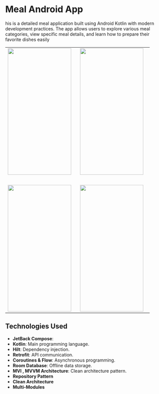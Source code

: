 # Meal Android App

his is a detailed meal application built using Android Kotlin with modern development practices. The app allows users to explore various meal categories, 
view specific meal details, and learn how to prepare their favorite dishes easily

<table>
    <tr>
        <td style="padding-right: 20px;padding-bottom: 30px;"><img src="https://raw.githubusercontent.com/alaafawzyy/Meal_Compose/refs/heads/master/app/assets/photo_2024-12-05_23-02-02%20(2).jpg" width="200" height="400"/></td>
       <td style="padding-right: 20px;padding-bottom: 30px;"><img src="https://raw.githubusercontent.com/alaafawzyy/Meal_Compose/refs/heads/master/app/assets/photo_2024-12-05_23-02-01.jpg" width="200" height="400"/></td>
    </tr>
    <tr>
        <td style="padding-right: 10px;"><img src="https://raw.githubusercontent.com/alaafawzyy/Meal_Compose/refs/heads/master/app/assets/photo_2024-12-05_23-02-02.jpg" width="200" height="400"/></td>
        <td style="padding-right: 10px;"><img src="https://raw.githubusercontent.com/alaafawzyy/Meal_Compose/master/app/assets/photo_2024-12-05_23-01-59.jpg" width="200" height="400"/></td>
    </tr>
</table>


 


## Technologies Used
- **JetBack Compose**:
- **Kotlin**: Main programming language.
- **Hilt**: Dependency injection.
- **Retrofit**: API communication.
- **Coroutines & Flow**: Asynchronous programming.
- **Room Database**: Offline data storage.
- **MVI , MVVM Architecture**: Clean architecture pattern.
- **Repository Pattern**
- **Clean Architecture**
- **Multi-Modules**
